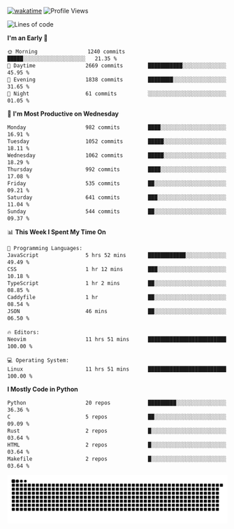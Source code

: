 [![wakatime](https://wakatime.com/badge/user/b920b284-3cde-4cd4-b72e-f7f22d050b16.svg)](https://wakatime.com/@b920b284-3cde-4cd4-b72e-f7f22d050b16)
![Profile Views](http://img.shields.io/badge/Profile%20Views-4586-blue)
<!--START_SECTION:waka-->
![Lines of code](https://img.shields.io/badge/From%20Hello%20World%20I%27ve%20Written-5.2%20million%20lines%20of%20code-blue)

**I'm an Early 🐤** 

```text
🌞 Morning                1240 commits        █████░░░░░░░░░░░░░░░░░░░░   21.35 % 
🌆 Daytime                2669 commits        ███████████░░░░░░░░░░░░░░   45.95 % 
🌃 Evening                1838 commits        ████████░░░░░░░░░░░░░░░░░   31.65 % 
🌙 Night                  61 commits          ░░░░░░░░░░░░░░░░░░░░░░░░░   01.05 % 
```
📅 **I'm Most Productive on Wednesday** 

```text
Monday                   982 commits         ████░░░░░░░░░░░░░░░░░░░░░   16.91 % 
Tuesday                  1052 commits        █████░░░░░░░░░░░░░░░░░░░░   18.11 % 
Wednesday                1062 commits        █████░░░░░░░░░░░░░░░░░░░░   18.29 % 
Thursday                 992 commits         ████░░░░░░░░░░░░░░░░░░░░░   17.08 % 
Friday                   535 commits         ██░░░░░░░░░░░░░░░░░░░░░░░   09.21 % 
Saturday                 641 commits         ███░░░░░░░░░░░░░░░░░░░░░░   11.04 % 
Sunday                   544 commits         ██░░░░░░░░░░░░░░░░░░░░░░░   09.37 % 
```


📊 **This Week I Spent My Time On** 

```text
💬 Programming Languages: 
JavaScript               5 hrs 52 mins       ████████████░░░░░░░░░░░░░   49.49 % 
CSS                      1 hr 12 mins        ███░░░░░░░░░░░░░░░░░░░░░░   10.18 % 
TypeScript               1 hr 2 mins         ██░░░░░░░░░░░░░░░░░░░░░░░   08.85 % 
Caddyfile                1 hr                ██░░░░░░░░░░░░░░░░░░░░░░░   08.54 % 
JSON                     46 mins             ██░░░░░░░░░░░░░░░░░░░░░░░   06.50 % 

🔥 Editors: 
Neovim                   11 hrs 51 mins      █████████████████████████   100.00 % 

💻 Operating System: 
Linux                    11 hrs 51 mins      █████████████████████████   100.00 % 
```

**I Mostly Code in Python** 

```text
Python                   20 repos            █████████░░░░░░░░░░░░░░░░   36.36 % 
C                        5 repos             ██░░░░░░░░░░░░░░░░░░░░░░░   09.09 % 
Rust                     2 repos             █░░░░░░░░░░░░░░░░░░░░░░░░   03.64 % 
HTML                     2 repos             █░░░░░░░░░░░░░░░░░░░░░░░░   03.64 % 
Makefile                 2 repos             █░░░░░░░░░░░░░░░░░░░░░░░░   03.64 % 
```




<!--END_SECTION:waka-->
![Snake animation](https://raw.githubusercontent.com/timmypidashev/timmypidashev/main/commits.svg)
